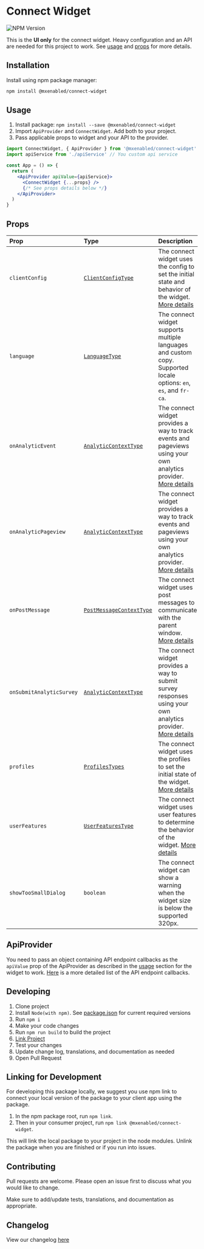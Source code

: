 # Connect Widget

![NPM Version](https://img.shields.io/npm/v/%40mxenabled%2Fconnect-widget)

This is the **UI only** for the connect widget. Heavy configuration and an API are needed for this project to work. See [usage](#usage) and [props](#props) for more details.

## Installation

Install using npm package manager:

```bash
npm install @mxenabled/connect-widget
```

## Usage

1. Install package: `npm install --save @mxenabled/connect-widget`
2. Import `ApiProvider` and `ConnectWidget`. Add both to your project.
3. Pass applicable props to widget and your API to the provider.

```jsx
import ConnectWidget, { ApiProvider } from '@mxenabled/connect-widget'
import apiService from './apiService' // You custom api service

const App = () => {
  return (
    <ApiProvider apiValue={apiService}>
      <ConnectWidget {...props} />
      {/* See props details below */}
    </ApiProvider>
  )
}
```

## Props

| **Prop**                 | **Type**                                                  | **Description**                                                                                                                                            | **Default**                                   |
| :----------------------- | :-------------------------------------------------------- | :--------------------------------------------------------------------------------------------------------------------------------------------------------- | :-------------------------------------------- |
| `clientConfig`           | [`ClientConfigType`](./typings/connectProps.d.ts)         | The connect widget uses the config to set the initial state and behavior of the widget. [More details](./docs/CLIENT_CONFIG.md)                            | See more details                              |
| `language`               | [`LanguageType`](./typings/connectProps.d.ts)             | The connect widget supports multiple languages and custom copy. Supported locale options: `en`, `es`, and `fr-ca`.                                         | `{ locale: 'en', custom_copy_namespace: '' }` |
| `onAnalyticEvent`        | [`AnalyticContextType`](./typings/connectProps.d.ts)      | The connect widget provides a way to track events and pageviews using your own analytics provider. [More details](./docs/ANALYTICS.md#onanalyticevent)     | `null`                                        |
| `onAnalyticPageview`     | [`AnalyticContextType`](./typings/connectProps.d.ts)      | The connect widget provides a way to track events and pageviews using your own analytics provider. [More details](./docs/ANALYTICS.md#onanalyticpageview)  | `null`                                        |
| `onPostMessage`          | [`PostMessageContextType`](./typings/connectProps.d.ts)   | The connect widget uses post messages to communicate with the parent window. [More details](./docs/POST_MESSAGES.md)                                       | `null`                                        |
| `onSubmitAnalyticSurvey` | [`AnalyticContextType`](./typings/connectProps.d.ts#L100) | The connect widget provides a way to submit survey responses using your own analytics provider. [More details](./docs/ANALYTICS.md#onSubmitAnalyticSurvey) |                                               |
| `profiles`               | [`ProfilesTypes`](./typings/connectProps.d.ts)            | The connect widget uses the profiles to set the initial state of the widget. [More details](./docs/PROFILES.md)                                            | See more details                              |
| `userFeatures`           | [`UserFeaturesType`](./typings/connectProps.d.ts)         | The connect widget uses user features to determine the behavior of the widget. [More details](./docs/USER_FEATURES.md)                                     | See more details                              |
| `showTooSmallDialog`     | `boolean`                                                 | The connect widget can show a warning when the widget size is below the supported 320px.                                                                   | `true`                                        |

## ApiProvider

You need to pass an object containing API endpoint callbacks as the `apiValue` prop of the ApiProvider as described in the [usage](#usage) section for the widget to work. [Here](./docs/APIDOCUMENTATION.md) is a more detailed list of the API endpoint callbacks.

## Developing

1. Clone project
2. Install `Node(with npm)`. See [package.json](/package.json) for current required versions
3. Run `npm i`
4. Make your code changes
5. Run `npm run build` to build the project
6. [Link Project](#linking-for-development)
7. Test your changes
8. Update change log, translations, and documentation as needed
9. Open Pull Request

## Linking for Development

For developing this package locally, we suggest you use npm link to connect your local version of the package to your client app using the package.

1. In the npm package root, run `npm link`.
2. Then in your consumer project, run `npm link @mxenabled/connect-widget`.

This will link the local package to your project in the node modules. Unlink the package when you are finished or if you run into issues.

## Contributing

Pull requests are welcome. Please open an issue first to discuss what you would like to change.

Make sure to add/update tests, translations, and documentation as appropriate.

## Changelog

View our changelog [here](./CHANGELOG.md)
